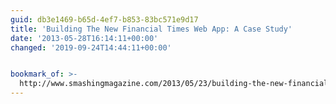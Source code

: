 ```yaml
---
guid: db3e1469-b65d-4ef7-b853-83bc571e9d17
title: 'Building The New Financial Times Web App: A Case Study'
date: '2013-05-28T16:14:11+00:00'
changed: '2019-09-24T14:44:11+00:00'


bookmark_of: >-
  http://www.smashingmagazine.com/2013/05/23/building-the-new-financial-times-web-app-a-case-study/
---
```




